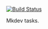 [![Build Status](https://travis-ci.com/barkozavr/flashcards.svg?branch=7th-task)](https://travis-ci.com/barkozavr/flashcards)

Mkdev tasks.
